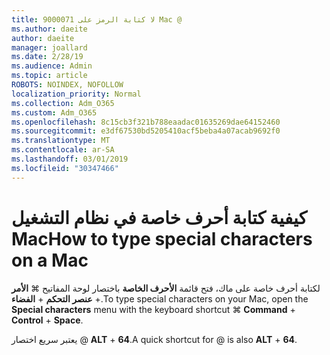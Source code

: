 ```yaml
---
title: 9000071 لا كتابة الرمز على Mac @
ms.author: daeite
author: daeite
manager: joallard
ms.date: 2/28/19
ms.audience: Admin
ms.topic: article
ROBOTS: NOINDEX, NOFOLLOW
localization_priority: Normal
ms.collection: Adm_O365
ms.custom: Adm_O365
ms.openlocfilehash: 8c15cb3f321b788eaadac01635269dae64152460
ms.sourcegitcommit: e3df67530bd5205410acf5beba4a07acab9692f0
ms.translationtype: MT
ms.contentlocale: ar-SA
ms.lasthandoff: 03/01/2019
ms.locfileid: "30347466"
---
```

# <a name="how-to-type-special-characters-on-a-mac"></a><span data-ttu-id="933e1-102">كيفية كتابة أحرف خاصة في نظام التشغيل Mac</span><span class="sxs-lookup"><span data-stu-id="933e1-102">How to type special characters on a Mac</span></span>

<span data-ttu-id="933e1-103">لكتابة أحرف خاصة على ماك، فتح قائمة **الأحرف الخاصة** باختصار لوحة المفاتيح ⌘ **الأمر** + **عنصر التحكم** + **الفضاء**.</span><span class="sxs-lookup"><span data-stu-id="933e1-103">To type special characters on your Mac, open the **Special characters** menu with the keyboard shortcut ⌘ **Command** + **Control** + **Space**.</span></span>

<span data-ttu-id="933e1-104">يعتبر سريع اختصار @ **ALT** + **64**.</span><span class="sxs-lookup"><span data-stu-id="933e1-104">A quick shortcut for @ is also **ALT** + **64**.</span></span>